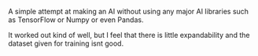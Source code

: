 A simple attempt at making an AI without using any major AI libraries such as TensorFlow or Numpy or even Pandas.

It worked out kind of well, but I feel that there is little expandability and the dataset given for training isnt good.
